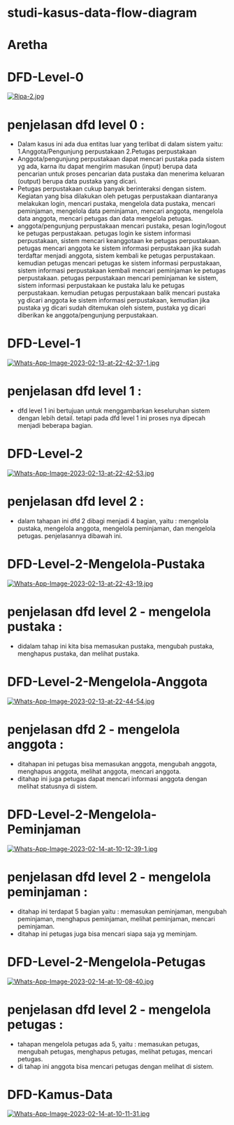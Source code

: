 # studi-kasus-data-flow-diagram
# Aretha

# DFD-Level-0
[![Ripa-2.jpg](https://i.postimg.cc/GpS62ZTP/Ripa-2.jpg)](https://postimg.cc/R3KgppRq)
# penjelasan dfd level 0 : 
- Dalam kasus ini ada dua entitas luar yang terlibat di dalam sistem yaitu:
1.Anggota/Pengunjung perpustakaan
2.Petugas perpustakaan
- Anggota/pengunjung perpustakaan dapat mencari pustaka pada sistem yg ada, karna itu dapat mengirim masukan (input) berupa data pencarian untuk proses pencarian data pustaka dan menerima keluaran (output) berupa data pustaka yang dicari.
- Petugas perpustakaan cukup banyak berinteraksi dengan sistem. Kegiatan yang bisa dilakukan oleh petugas perpustakaan  diantaranya melakukan login, mencari pustaka, mengelola data pustaka, mencari peminjaman, mengelola data peminjaman, mencari anggota, mengelola data anggota, mencari petugas dan data mengelola petugas.
- anggota/pengunjung perpustakaan mencari pustaka, pesan login/logout ke petugas perpustakaan. petugas login ke sistem informasi perpustakaan, sistem mencari keanggotaan ke petugas perpustakaan. petugas mencari anggota ke sistem informasi perpustakaan jika sudah terdaftar menjadi anggota, sistem kembali ke petugas perpustakaan. kemudian petugas mencari petugas ke sistem informasi perpustakaan, sistem informasi perpustakaan kembali mencari peminjaman ke petugas perpustakaan. petugas perpustakaan mencari peminjaman ke sistem, sistem informasi perpustakaan ke pustaka lalu ke petugas perpustakaan. kemudian petugas perpustakaan balik mencari pustaka yg dicari anggota ke sistem informasi perpustakaan, kemudian jika pustaka yg dicari sudah ditemukan oleh sistem, pustaka yg dicari diberikan ke anggota/pengunjung perpustakaan.

# DFD-Level-1
[![Whats-App-Image-2023-02-13-at-22-42-37-1.jpg](https://i.postimg.cc/CLSQbV47/Whats-App-Image-2023-02-13-at-22-42-37-1.jpg)](https://postimg.cc/bdVgjWWS)
# penjelasan dfd level 1 :  
- dfd level 1 ini bertujuan untuk menggambarkan keseluruhan sistem dengan lebih detail. tetapi pada dfd level 1 ini proses nya dipecah menjadi beberapa bagian.

# DFD-Level-2
[![Whats-App-Image-2023-02-13-at-22-42-53.jpg](https://i.postimg.cc/V6PR1jGg/Whats-App-Image-2023-02-13-at-22-42-53.jpg)](https://postimg.cc/Z9j3xyhv)
# penjelasan dfd level 2 : 
- dalam tahapan ini dfd 2 dibagi menjadi 4 bagian, yaitu : mengelola pustaka, mengelola anggota, mengelola peminjaman, dan mengelola petugas. penjelasannya dibawah ini.

# DFD-Level-2-Mengelola-Pustaka
[![Whats-App-Image-2023-02-13-at-22-43-19.jpg](https://i.postimg.cc/ZKsx0ksC/Whats-App-Image-2023-02-13-at-22-43-19.jpg)](https://postimg.cc/xcHzFZ22)
# penjelasan dfd level 2 - mengelola pustaka :
- didalam tahap ini kita bisa memasukan pustaka, mengubah pustaka, menghapus pustaka, dan melihat pustaka.

# DFD-Level-2-Mengelola-Anggota
[![Whats-App-Image-2023-02-13-at-22-44-54.jpg](https://i.postimg.cc/J02H7878/Whats-App-Image-2023-02-13-at-22-44-54.jpg)](https://postimg.cc/Mf1pthj3)
# penjelasan dfd 2 - mengelola anggota : 
- ditahapan ini petugas bisa memasukan anggota, mengubah anggota, menghapus anggota, melihat anggota, mencari anggota.
- ditahap ini juga petugas dapat mencari informasi anggota dengan melihat statusnya di sistem.

# DFD-Level-2-Mengelola-Peminjaman
[![Whats-App-Image-2023-02-14-at-10-12-39-1.jpg](https://i.postimg.cc/vZzgD5ZX/Whats-App-Image-2023-02-14-at-10-12-39-1.jpg)](https://postimg.cc/877P0JWr)
# penjelasan dfd level 2 - mengelola peminjaman : 
- ditahap ini terdapat 5 bagian yaitu : memasukan peminjaman, mengubah peminjaman, menghapus peminjaman, melihat peminjaman, mencari peminjaman.
- ditahap ini petugas juga bisa mencari siapa saja yg meminjam.

# DFD-Level-2-Mengelola-Petugas
[![Whats-App-Image-2023-02-14-at-10-08-40.jpg](https://i.postimg.cc/9M6shKrx/Whats-App-Image-2023-02-14-at-10-08-40.jpg)](https://postimg.cc/0MCVGtGm)
# penjelasan dfd level 2 - mengelola petugas : 
- tahapan mengelola petugas ada 5, yaitu : memasukan petugas, mengubah petugas, menghapus petugas, melihat petugas, mencari petugas.
- di tahap ini anggota bisa mencari petugas dengan melihat di sistem.

# DFD-Kamus-Data
[![Whats-App-Image-2023-02-14-at-10-11-31.jpg](https://i.postimg.cc/ncZwGv7Q/Whats-App-Image-2023-02-14-at-10-11-31.jpg)](https://postimg.cc/pyGZ25s2)